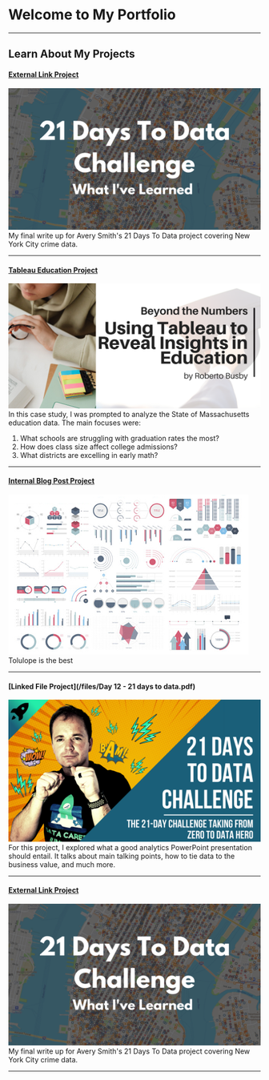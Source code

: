 # Welcome to My Portfolio

---

## Learn About My Projects
#### [External Link Project](https://www.linkedin.com/pulse/what-i-learned-21-days-data-avery-smith)
[<img src="images/21 Days To Data Challenge What I've Learned Cover.png?raw=true"/>](https://www.linkedin.com/pulse/what-i-learned-21-days-data-avery-smith)
My final write up for Avery Smith's 21 Days To Data project covering New York City crime data. 

---

#### [Tableau Education Project](https://www.linkedin.com/pulse/tableau-journey-through-massachusetts-education-metrics-roberto-busby-njjrc/)
[<img src="images/tableau-education.png?raw=true"/>](https://www.linkedin.com/pulse/tableau-journey-through-massachusetts-education-metrics-roberto-busby-njjrc/)
In this case study, I was prompted to analyze the State of Massachusetts education data. The main focuses were:
1. What schools are struggling with graduation rates the most?
2. How does class size affect college admissions?
3. What districts are excelling in early math? 

---

#### [Internal Blog Post Project](/bank)
<img src="images/dummy_thumbnail.jpg?raw=true"/>
Tolulope is the best

---
#### [Linked File Project](/files/Day 12 - 21 days to data.pdf)
<img src="images/21 Days To Data Challenge.png?raw=true"/>
For this project, I explored what a good analytics PowerPoint presentation should entail. It talks about main talking points, how to tie data to the business value, and much more. 

---
#### [External Link Project](https://www.linkedin.com/pulse/what-i-learned-21-days-data-avery-smith)
[<img src="images/21 Days To Data Challenge What I've Learned Cover.png?raw=true"/>](https://www.linkedin.com/pulse/what-i-learned-21-days-data-avery-smith)
My final write up for Avery Smith's 21 Days To Data project covering New York City crime data. 

---




